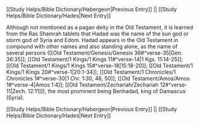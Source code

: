 [[Study Helps/Bible Dictionary/Habergeon|Previous Entry]]  ||  [[Study Helps/Bible Dictionary/Hades|Next Entry]]

 Although not mentioned as a pagan deity in the Old Testament, it is learned from the Ras Shamrah tablets that Hadad was the name of the sun god or storm god of Syria and Edom. Hadad appears in the Old Testament in compound with other names and also standing alone, as the name of several persons ([[Old Testament/Genesis/Genesis 36#^verse-35|Gen. 36:35]]; [[Old Testament/1 Kings/1 Kings 11#^verse-14|1 Kgs. 11:14-25]]; [[Old Testament/1 Kings/1 Kings 15#^verse-18|15:18-20]]; [[Old Testament/1 Kings/1 Kings 20#^verse-1|20:1-34]]; [[Old Testament/1 Chronicles/1 Chronicles 1#^verse-30|1 Chr. 1:30, 46, 50]]; [[Old Testament/Amos/Amos 1#^verse-4|Amos 1:4]]; [[Old Testament/Zechariah/Zechariah 12#^verse-11|Zech. 12:11]]), the most prominent being Benhadad, king of Damascus (Syria).

[[Study Helps/Bible Dictionary/Habergeon|Previous Entry]]  ||  [[Study Helps/Bible Dictionary/Hades|Next Entry]]